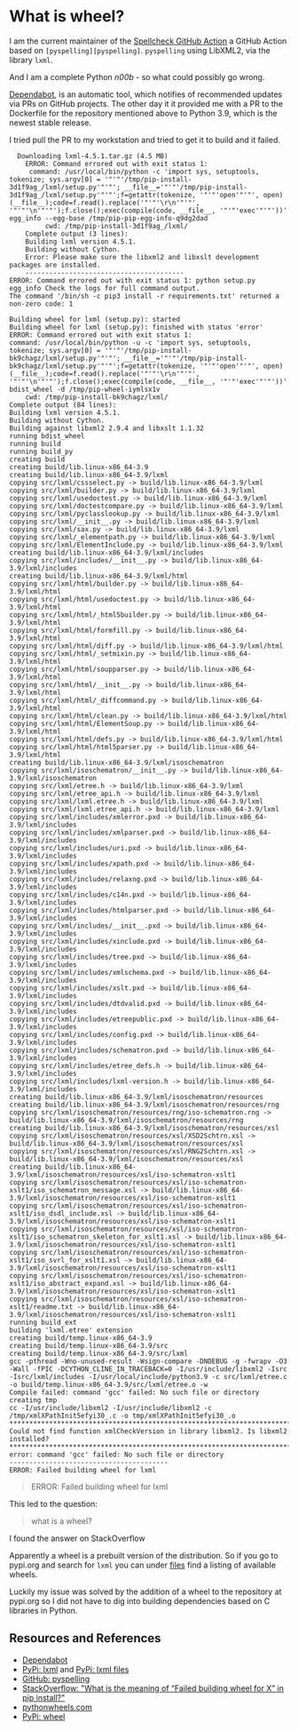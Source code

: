 # What is wheel?

I am the current maintainer of the [Spellcheck GitHub Action][spellcheck] a GitHub Action based on `[pyspelling][pyspelling]`. `pyspelling` using LibXML2, via the library `lxml`.

And I am a complete Python _n00b_ - so what could possibly go wrong.

[Dependabot][dependabot], is an automatic tool, which notifies of recommended updates via PRs on GitHub projects. The other day it it provided me with a PR to the Dockerfile for the repository mentioned above to Python 3.9, which is the newest stable release.

I tried pull the PR to my workstation and tried to get it to build and it failed.

```
  Downloading lxml-4.5.1.tar.gz (4.5 MB)
    ERROR: Command errored out with exit status 1:
     command: /usr/local/bin/python -c 'import sys, setuptools, tokenize; sys.argv[0] = '"'"'/tmp/pip-install-3d1f9ag_/lxml/setup.py'"'"'; __file__='"'"'/tmp/pip-install-3d1f9ag_/lxml/setup.py'"'"';f=getattr(tokenize, '"'"'open'"'"', open)(__file__);code=f.read().replace('"'"'\r\n'"'"', '"'"'\n'"'"');f.close();exec(compile(code, __file__, '"'"'exec'"'"'))' egg_info --egg-base /tmp/pip-pip-egg-info-q9dg2dad
         cwd: /tmp/pip-install-3d1f9ag_/lxml/
    Complete output (3 lines):
    Building lxml version 4.5.1.
    Building without Cython.
    Error: Please make sure the libxml2 and libxslt development packages are installed.
    ----------------------------------------
ERROR: Command errored out with exit status 1: python setup.py egg_info Check the logs for full command output.
The command '/bin/sh -c pip3 install -r requirements.txt' returned a non-zero code: 1
```

```
Building wheel for lxml (setup.py): started
Building wheel for lxml (setup.py): finished with status 'error'
ERROR: Command errored out with exit status 1:
command: /usr/local/bin/python -u -c 'import sys, setuptools, tokenize; sys.argv[0] = '"'"'/tmp/pip-install-bk9chagz/lxml/setup.py'"'"'; __file__='"'"'/tmp/pip-install-bk9chagz/lxml/setup.py'"'"';f=getattr(tokenize, '"'"'open'"'"', open)(__file__);code=f.read().replace('"'"'\r\n'"'"', '"'"'\n'"'"');f.close();exec(compile(code, __file__, '"'"'exec'"'"'))' bdist_wheel -d /tmp/pip-wheel-iymlsx1v
    cwd: /tmp/pip-install-bk9chagz/lxml/
Complete output (84 lines):
Building lxml version 4.5.1.
Building without Cython.
Building against libxml2 2.9.4 and libxslt 1.1.32
running bdist_wheel
running build
running build_py
creating build
creating build/lib.linux-x86_64-3.9
creating build/lib.linux-x86_64-3.9/lxml
copying src/lxml/cssselect.py -> build/lib.linux-x86_64-3.9/lxml
copying src/lxml/builder.py -> build/lib.linux-x86_64-3.9/lxml
copying src/lxml/usedoctest.py -> build/lib.linux-x86_64-3.9/lxml
copying src/lxml/doctestcompare.py -> build/lib.linux-x86_64-3.9/lxml
copying src/lxml/pyclasslookup.py -> build/lib.linux-x86_64-3.9/lxml
copying src/lxml/__init__.py -> build/lib.linux-x86_64-3.9/lxml
copying src/lxml/sax.py -> build/lib.linux-x86_64-3.9/lxml
copying src/lxml/_elementpath.py -> build/lib.linux-x86_64-3.9/lxml
copying src/lxml/ElementInclude.py -> build/lib.linux-x86_64-3.9/lxml
creating build/lib.linux-x86_64-3.9/lxml/includes
copying src/lxml/includes/__init__.py -> build/lib.linux-x86_64-3.9/lxml/includes
creating build/lib.linux-x86_64-3.9/lxml/html
copying src/lxml/html/builder.py -> build/lib.linux-x86_64-3.9/lxml/html
copying src/lxml/html/usedoctest.py -> build/lib.linux-x86_64-3.9/lxml/html
copying src/lxml/html/_html5builder.py -> build/lib.linux-x86_64-3.9/lxml/html
copying src/lxml/html/formfill.py -> build/lib.linux-x86_64-3.9/lxml/html
copying src/lxml/html/diff.py -> build/lib.linux-x86_64-3.9/lxml/html
copying src/lxml/html/_setmixin.py -> build/lib.linux-x86_64-3.9/lxml/html
copying src/lxml/html/soupparser.py -> build/lib.linux-x86_64-3.9/lxml/html
copying src/lxml/html/__init__.py -> build/lib.linux-x86_64-3.9/lxml/html
copying src/lxml/html/_diffcommand.py -> build/lib.linux-x86_64-3.9/lxml/html
copying src/lxml/html/clean.py -> build/lib.linux-x86_64-3.9/lxml/html
copying src/lxml/html/ElementSoup.py -> build/lib.linux-x86_64-3.9/lxml/html
copying src/lxml/html/defs.py -> build/lib.linux-x86_64-3.9/lxml/html
copying src/lxml/html/html5parser.py -> build/lib.linux-x86_64-3.9/lxml/html
creating build/lib.linux-x86_64-3.9/lxml/isoschematron
copying src/lxml/isoschematron/__init__.py -> build/lib.linux-x86_64-3.9/lxml/isoschematron
copying src/lxml/etree.h -> build/lib.linux-x86_64-3.9/lxml
copying src/lxml/etree_api.h -> build/lib.linux-x86_64-3.9/lxml
copying src/lxml/lxml.etree.h -> build/lib.linux-x86_64-3.9/lxml
copying src/lxml/lxml.etree_api.h -> build/lib.linux-x86_64-3.9/lxml
copying src/lxml/includes/xmlerror.pxd -> build/lib.linux-x86_64-3.9/lxml/includes
copying src/lxml/includes/xmlparser.pxd -> build/lib.linux-x86_64-3.9/lxml/includes
copying src/lxml/includes/uri.pxd -> build/lib.linux-x86_64-3.9/lxml/includes
copying src/lxml/includes/xpath.pxd -> build/lib.linux-x86_64-3.9/lxml/includes
copying src/lxml/includes/relaxng.pxd -> build/lib.linux-x86_64-3.9/lxml/includes
copying src/lxml/includes/c14n.pxd -> build/lib.linux-x86_64-3.9/lxml/includes
copying src/lxml/includes/htmlparser.pxd -> build/lib.linux-x86_64-3.9/lxml/includes
copying src/lxml/includes/__init__.pxd -> build/lib.linux-x86_64-3.9/lxml/includes
copying src/lxml/includes/xinclude.pxd -> build/lib.linux-x86_64-3.9/lxml/includes
copying src/lxml/includes/tree.pxd -> build/lib.linux-x86_64-3.9/lxml/includes
copying src/lxml/includes/xmlschema.pxd -> build/lib.linux-x86_64-3.9/lxml/includes
copying src/lxml/includes/xslt.pxd -> build/lib.linux-x86_64-3.9/lxml/includes
copying src/lxml/includes/dtdvalid.pxd -> build/lib.linux-x86_64-3.9/lxml/includes
copying src/lxml/includes/etreepublic.pxd -> build/lib.linux-x86_64-3.9/lxml/includes
copying src/lxml/includes/config.pxd -> build/lib.linux-x86_64-3.9/lxml/includes
copying src/lxml/includes/schematron.pxd -> build/lib.linux-x86_64-3.9/lxml/includes
copying src/lxml/includes/etree_defs.h -> build/lib.linux-x86_64-3.9/lxml/includes
copying src/lxml/includes/lxml-version.h -> build/lib.linux-x86_64-3.9/lxml/includes
creating build/lib.linux-x86_64-3.9/lxml/isoschematron/resources
creating build/lib.linux-x86_64-3.9/lxml/isoschematron/resources/rng
copying src/lxml/isoschematron/resources/rng/iso-schematron.rng -> build/lib.linux-x86_64-3.9/lxml/isoschematron/resources/rng
creating build/lib.linux-x86_64-3.9/lxml/isoschematron/resources/xsl
copying src/lxml/isoschematron/resources/xsl/XSD2Schtrn.xsl -> build/lib.linux-x86_64-3.9/lxml/isoschematron/resources/xsl
copying src/lxml/isoschematron/resources/xsl/RNG2Schtrn.xsl -> build/lib.linux-x86_64-3.9/lxml/isoschematron/resources/xsl
creating build/lib.linux-x86_64-3.9/lxml/isoschematron/resources/xsl/iso-schematron-xslt1
copying src/lxml/isoschematron/resources/xsl/iso-schematron-xslt1/iso_schematron_message.xsl -> build/lib.linux-x86_64-3.9/lxml/isoschematron/resources/xsl/iso-schematron-xslt1
copying src/lxml/isoschematron/resources/xsl/iso-schematron-xslt1/iso_dsdl_include.xsl -> build/lib.linux-x86_64-3.9/lxml/isoschematron/resources/xsl/iso-schematron-xslt1
copying src/lxml/isoschematron/resources/xsl/iso-schematron-xslt1/iso_schematron_skeleton_for_xslt1.xsl -> build/lib.linux-x86_64-3.9/lxml/isoschematron/resources/xsl/iso-schematron-xslt1
copying src/lxml/isoschematron/resources/xsl/iso-schematron-xslt1/iso_svrl_for_xslt1.xsl -> build/lib.linux-x86_64-3.9/lxml/isoschematron/resources/xsl/iso-schematron-xslt1
copying src/lxml/isoschematron/resources/xsl/iso-schematron-xslt1/iso_abstract_expand.xsl -> build/lib.linux-x86_64-3.9/lxml/isoschematron/resources/xsl/iso-schematron-xslt1
copying src/lxml/isoschematron/resources/xsl/iso-schematron-xslt1/readme.txt -> build/lib.linux-x86_64-3.9/lxml/isoschematron/resources/xsl/iso-schematron-xslt1
running build_ext
building 'lxml.etree' extension
creating build/temp.linux-x86_64-3.9
creating build/temp.linux-x86_64-3.9/src
creating build/temp.linux-x86_64-3.9/src/lxml
gcc -pthread -Wno-unused-result -Wsign-compare -DNDEBUG -g -fwrapv -O3 -Wall -fPIC -DCYTHON_CLINE_IN_TRACEBACK=0 -I/usr/include/libxml2 -Isrc -Isrc/lxml/includes -I/usr/local/include/python3.9 -c src/lxml/etree.c -o build/temp.linux-x86_64-3.9/src/lxml/etree.o -w
Compile failed: command 'gcc' failed: No such file or directory
creating tmp
cc -I/usr/include/libxml2 -I/usr/include/libxml2 -c /tmp/xmlXPathInit5efyi30_.c -o tmp/xmlXPathInit5efyi30_.o
*********************************************************************************
Could not find function xmlCheckVersion in library libxml2. Is libxml2 installed?
*********************************************************************************
error: command 'gcc' failed: No such file or directory
----------------------------------------
ERROR: Failed building wheel for lxml
```

> ERROR: Failed building wheel for lxml

This led to the question:

> what is a wheel?

I found the answer on StackOverflow

Apparently a wheel is a prebuilt version of the distribution. So if you go to pypi.org and search for `lxml` you can under [files][lxmlfiles] find a listing of available wheels.

Luckily my issue was solved by the addition of a wheel to the repository at pypi.org so I did not have to dig into building dependencies based on C libraries in Python.

## Resources and References

- [Dependabot][dependabot]
- [PyPi: lxml][lxml] and [PyPi: lxml files][lxmlfiles]
- [GitHub: pyspelling][pyspelling]
- [StackOverflow: "What is the meaning of “Failed building wheel for X” in pip install?"](https://stackoverflow.com/questions/53204916/what-is-the-meaning-of-failed-building-wheel-for-x-in-pip-install)
- [pythonwheels.com][wheels]
- [PyPi: wheel][wheel]

[dependabot]: https://dependabot.com/
[pyspelling]: https://github.com/facelessuser/pyspelling
[lxml]: https://pypi.org/project/lxml/#description
[lxmlfiles]: https://pypi.org/project/lxml/#files
[spellcheck]: https://github.com/rojopolis/spellcheck-github-actions
[wheels]: https://pythonwheels.com/
[wheel]: https://pypi.org/project/wheel/
